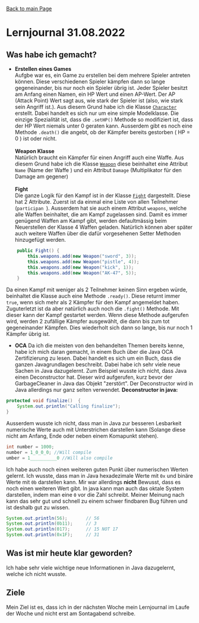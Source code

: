 [Back to main Page](./../../README.md)

# Lernjournal 31.08.2022

## Was habe ich gemacht?

- **Erstellen eines Games** <br/>
Aufgbe war es, ein Game zu erstellen bei dem mehrere Spieler antreten können. Diese verschiedenen Spieler kämpfen dann so lange gegeneinander, bis nur noch ein Spieler übrig ist. Jeder Spieler besitzt am Anfang einen Namen, ein HP Wert und einen AP-Wert. Der AP (Attack Point) Wert sagt aus, wie stark der Spieler ist (also, wie stark sein Angriff ist.). Aus diesem Grund habe ich die Klasse [`Character`](./resources/index.md#character) erstellt. Dabei handelt es sich nur um eine simple Modelklasse. Die einzige Spezialität ist, dass die `.setHP()` Methode so modifiziert ist, dass der HP Wert niemals unter 0 geraten kann. Ausserdem gibt es noch eine Methode `.death()` die angebt, ob der Kämpfer bereits gestorben ( HP = 0 ) ist oder nicht.<br/><br/>
**Weapon Klasse** <br/>
Natürlich braucht ein Kämpfer für einen Angriff auch eine Waffe. Aus diesem Grund habe ich die Klasse [`Weapon`](./resources/index.md#weapon) diese beinhaltet eine Attribut `Name` (Name der Waffe ) und ein Attribut `Damage` (Multiplikator für den Damage am gegener)<br/><br/>
**Fight**<br/>
Die ganze Logik für den Kampf ist in der Klasse [`Fight`](./resources/index.md#fight) dargestellt. Diese hat 2 Attribute. Zuerst ist da einmal eine Liste von allen Teilnehmer (`participan `). Ausserdem hat sie auch einem Attribut `weapons`, welche alle Waffen beinhaltet, die am Kampf zugelassen sind. Damit es immer genügend Waffen am Kampf gibt, werden defaultmässig beim Neuerstellen der Klasse 4 Waffen geladen. Natürlich können aber später auch weitere Waffen über die dafür vorgesehenen Setter Methoden hinzugefügt werden.
```java
	public Fight() {
		this.weapons.add(new Weapon("sword", 3));
		this.weapons.add(new Weapon("pistle", 4));
		this.weapons.add(new Weapon("kick", 1));
		this.weapons.add(new Weapon("AK-47", 5));
	}
```
Da einen Kampf mit weniger als 2 Teilnehmer keinen Sinn ergeben würde, beinhaltet die Klasse auch eine Methode `.ready()`. Diese returnt immer `true`, wenn sich mehr als 2 Kämpfer für den Kampf angemeldet haben. <br/>
Zuguterletzt ist da aber natürlich auch noch die `.fight()` Methode. Mit dieser kann der Kampf gestartet werden. Wenn diese Methode aufgerufen wird, werden 2 zufällige Kämpfer ausgewählt, die dann bis zum tot gegeneinander Kämpfen. Dies wiederholt sich dann so lange, bis nur noch 1 Kämpfer übrig ist.
- **OCA**
Da ich die meisten von den behandelten Themen bereits kenne, habe ich mich daran gemacht, in einem Buch über die Java OCA Zertifizierung zu lesen. Dabei handelt es sich um ein Buch, dass die ganzen Javagrundlagen beschreibt. Dabei habe ich sehr viele neue Sachen in Java dazugelernt. Zum Beispiel wusste ich nicht, dass Java einen Deconstructor hat. Dieser wird aufgerufen, kurz bevor der GarbageCleaner in Java das Objekt "zerstört". Der Deconstructor wird in Java allerdings nur ganz selten verwendet.
**Deconstructor in java:** 
```java
protected void finalize()  {
    System.out.println("Calling finalize");
}
```
Ausserdem wusste ich nicht, dass man in Java zur besseren Lesbarkeit numerische Werte auch mit Unterstrichen darstellen kann (Solange diese nicht am Anfang, Ende oder neben einem Komapunkt stehen).
```java
int number = 1000;
number = 1_0_0_0; //Will compile
umber = 1__________0 //Will also compile
```
Ich habe auch noch einen weiteren guten Punkt über numerischen Werten gelernt. Ich wusste, dass man in Java hexadezimale Werte mit `0x` und binäre Werte mit `0b` darstellen kann. Mir war allerdings **nicht** Bewusst, dass es noch einen weiteren Wert gibt. In java kann man auch das oktale System darstellen, indem man eine `0` vor die Zahl schreibt. Meiner Meinung nach kann das sehr gut und schnell zu einem schwer findbaren Bug führen und ist deshalb gut zu wissen.
```java
System.out.println(56);       // 56
System.out.println(0b11);     // 3
System.out.println(017);      // 15 NOT 17
System.out.println(0x1F);     // 31
```
## Was ist mir heute klar geworden?
Ich habe sehr viele wichtige neue Informationen in Java dazugelernt, welche ich nicht wusste. 

## Ziele
Mein Ziel ist es, dass ich in der nächsten Woche mein Lernjournal im Laufe der Woche und nicht erst am Sontagabend schreibe.  
